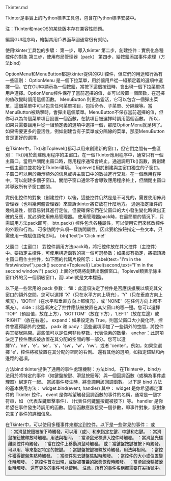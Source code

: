 Tkinter.md

Tkinter是事實上的Python標準工具包，包含在Python標準安裝中。

注：Tkinter和macOS的某些版本存在兼容性問題。

編寫GUI程序時，繪製其用戶界面草圖通常很有幫助。

使用tkinter工具包的步驟：
第一步，導入tkinter
第二步，創建控件：實例化各種控件的對象
第三步，使用布局管理器（pack）
第四步，給按鈕添加事件處理（方法bind）

OptionMenu和MenuButton都是tkinter提供的GUI控件，但它們的用途和行為有一些區別：
OptionMenu 是一個下拉菜單，用於讓用戶從一組預定義的選項中選擇一個。它在GUI中顯示為一個按鈕，當按下這個按鈕時，會出現一個下拉菜單供用戶選擇。OptionMenu控件保存了當前選擇的值，並可以設置一個函數，在選擇的值改變時調用這個函數。
MenuButton 則更為靈活，它可以包含一個彈出菜單，這個菜單中可以包含任何菜單項目，包括命令、子菜單、分隔線等。當MenuButton被點擊時，會彈出這個菜單。MenuButton不保存當前選擇的值，但你可以為每個菜單項目設置一個函數，在該項目被選擇時調用這個函數。
所以，如果只需要讓用戶從一組預定義的選項中選擇一個，那麼OptionMenu就足夠了。如果需要更多的靈活性，例如創建含有子菜單或分隔線的菜單，那麼MenuButton會是更好的選擇。

在Tkinter中，Tk()和Toplevel()都可以用來創建新的窗口，但它們之間有一些區別：
Tk()用於創建應用程序的主窗口。在一個Tkinter應用程序中，通常只有一個主窗口。當用戶關閉主窗口時，應用程序通常會終止。通過調用Tk()函數，將創建一個主窗口並初始化Tkinter環境。
Toplevel()用於創建與主窗口獨立的子窗口。子窗口可以用於顯示額外的信息或與主窗口中的數據進行交互。在一個應用程序中，可以創建多個子窗口。關閉子窗口通常不會導致應用程序終止，但關閉主窗口將導致所有子窗口關閉。

實例化控件的對象（創建控件）以後，這些控件仍然是是不可見的，需要使用佈局管理器（也叫幾何體管理器）來告訴tkinter將它放在什麼地方。
通過指定組件的幾何屬性，很容易對其進行定位，但要確保它們在父窗口的大小發生變化時做出正確的反應，就必須使用佈局管理器。
使用管理器pack時，在最簡單的情況下，只需調用方法pack即可。
btn.pack()
控件包含各種屬性，可以使用它們來修改控件的外觀和行為。
可像訪問字典項一樣訪問屬性，因此要給按鈕指定一些文本，只需使用一條賦值語句即可。
btn['text']='Click me!'

父窗口（主窗口）
對控件調用方法pack時，將把控件放在其父控件（主控件）中。要指定主控件，可使用構造函數的第一個可選參數；如果沒有指定，將把頂級主窗口用作主控件，如下面的代碼片段所示：
Label(text="I'm in the firstwindow!").pack()
second=Toplevel()
Label(second,text="I'm in the second window!").pack()
上面的代碼將創建出兩個窗口。Toplevel類表示除主窗口外的另一個頂級窗口，而Label就是文本標籤。

以下是一些常用的 pack 參數：
fill：此選項決定了控件是否應該擴展以填充其父窗口的額外空間。您可以選擇 'X'（只在水平方向上填充），'Y'（只在垂直方向上填充），'BOTH'（在水平和垂直方向上都填充），或 'NONE'（在任何方向上都不填充）。
side：此選項決定了控件應該被放置在其父窗口的哪一邊。您可以選擇 'TOP'（預設值，放在上方），'BOTTOM'（放在下方），'LEFT'（放在左邊）或 'RIGHT'（放在右邊）。
expand：如果設定為 True，則當父窗口大小變化時，控件會獲得額外的空間。
padx 和 pady：這些選項添加了一些額外的空間，將控件與其鄰居隔開。這些值可以是任何非負整數，代表像素的數量。
anchor：此選項決定了控件應該被放置在其分配的空間的哪一部分。您可以選擇'n'，'ne'，'e'，'se'，'s'，'sw'，'w'，'nw'，或者 'center'。例如，如果您選擇 'e'，控件將被放置在其分配的空間的右側。
還有其他的選項，如指定錨點和內邊距的選項。

方法bind
tkinter提供了通用的事件處理機制：方法bind。
在Tkinter中，bind方法用於將特定的事件（如鍵盤按鍵、滑鼠按鈕等）與一個回調函數（或稱為事件處理器）綁定在一起。
當該事件發生時，將會調用該回調函數。
以下是 bind 方法的基本使用方法：
widget.bind(event, handler)
其中：
widget 是你希望綁定事件的 Tkinter 控件。
event 是你希望觸發回調函數的事件的名稱，通常是一個字符串，如 <Button-1>（代表左鍵單擊事件）、<Key>（代表任何鍵盤按鍵被按下）等。
handler 是你希望在事件發生時調用的函數。這個函數應該接受一個參數，即事件對象，該對象包含了事件的詳細信息。

在Tkinter中，可以使用多種事件來綁定到控件。以下是一些常見的事件：
<ButtonPress>或<Button>：當滑鼠按鈕被按下時觸發。可以用<ButtonPress-1>（或<Button-1>）、<ButtonPress-2>和<ButtonPress-3>來指定左鍵、中鍵和右鍵。
<ButtonRelease>：當滑鼠按鈕被釋放時觸發。用法與<ButtonPress>相同。
<Enter>：當滑鼠光標進入控件時觸發。
<Leave>：當滑鼠光標離開控件時觸發。
<Motion>：當在控件上移動滑鼠時觸發。
<KeyPress>或<Key>：當鍵盤按鍵被按下時觸發。可以用<KeyPress-a>、<KeyPress-A>等來指定特定的按鍵。
<KeyRelease>：當鍵盤按鍵被釋放時觸發。用法與<KeyPress>相同。
<FocusIn>：當控件獲得鍵盤焦點時觸發。
<FocusOut>：當控件失去鍵盤焦點時觸發。
<Configure>：當控件的大小或位置變化時觸發。
<Expose>：當控件首次出現，或從被覆蓋的狀態恢復時觸發。
<MouseWheel>：當滑鼠滾輪被滾動時觸發。
還有更多的事件可以使用。
注意，所有的事件名稱都需要在尖括號中。